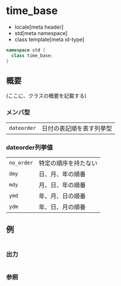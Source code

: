 # time_base
* locale[meta header]
* std[meta namespace]
* class template[meta id-type]

```cpp
namespace std {
  class time_base;
}
```

## 概要
(ここに、クラスの概要を記載する)

### メンバ型

| | |
|------------------------|--------------------------------------|
| `dateorder` | 日付の表記順を表す列挙型 |

### dateorder列挙値

| | |
|-----------------------|--------------------------------|
| `no_order` | 特定の順序を持たない |
| `dmy` | 日、月、年の順番 |
| `mdy` | 月、日、年の順番 |
| `ymd` | 年、月、日の順番 |
| `ydm` | 年、日、月の順番 |


## 例
```cpp
```

### 出力
```
```

### 参照
